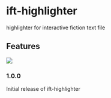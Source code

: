 # ift-highlighter

highlighter for interactive fiction text file

## Features

![](https://github.com/DiscreteTom/ift-highlighter/blob/master/img/readme.png)

### 1.0.0

Initial release of ift-highlighter
